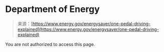 <!--yml
category: 未分类
date: 2024-05-27 14:56:33
-->

# Department of Energy

> 来源：[https://www.energy.gov/energysaver/one-pedal-driving-explained](https://www.energy.gov/energysaver/one-pedal-driving-explained)

You are not authorized to access this page.